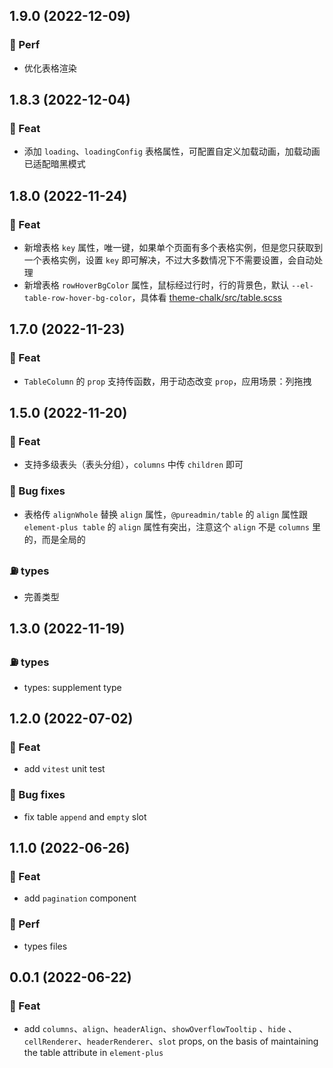 ## 1.9.0 (2022-12-09)

### 🍏 Perf

- 优化表格渲染

## 1.8.3 (2022-12-04)

### 🎫 Feat

- 添加 `loading`、`loadingConfig` 表格属性，可配置自定义加载动画，加载动画已适配暗黑模式

## 1.8.0 (2022-11-24)

### 🎫 Feat

- 新增表格 `key` 属性，唯一键，如果单个页面有多个表格实例，但是您只获取到一个表格实例，设置 `key` 即可解决，不过大多数情况下不需要设置，会自动处理
- 新增表格 `rowHoverBgColor` 属性，鼠标经过行时，行的背景色，默认 `--el-table-row-hover-bg-color`，具体看 [theme-chalk/src/table.scss](https://github.com/element-plus/element-plus/blob/dev/packages/theme-chalk/src/table.scss#L607-L611)

## 1.7.0 (2022-11-23)

### 🎫 Feat

- `TableColumn` 的 `prop` 支持传函数，用于动态改变 `prop`，应用场景：列拖拽

## 1.5.0 (2022-11-20)

### 🎫 Feat

- 支持多级表头（表头分组），`columns` 中传 `children` 即可

### 🐞 Bug fixes

- 表格传 `alignWhole` 替换 `align` 属性，`@pureadmin/table` 的 `align` 属性跟 `element-plus table` 的 `align` 属性有突出，注意这个 `align` 不是 `columns` 里的，而是全局的

### ⛽️ types

- 完善类型

## 1.3.0 (2022-11-19)

### ⛽️ types

- types: supplement type

## 1.2.0 (2022-07-02)

### 🎫 Feat

- add `vitest` unit test

### 🐞 Bug fixes

- fix table `append` and `empty` slot

## 1.1.0 (2022-06-26)

### 🎫 Feat

- add `pagination` component

### 🍏 Perf

- types files

## 0.0.1 (2022-06-22)

### 🎫 Feat

- add `columns`、`align`、`headerAlign`、`showOverflowTooltip` 、`hide` 、`cellRenderer`、`headerRenderer`、`slot` props, on the basis of maintaining the table attribute in `element-plus`
